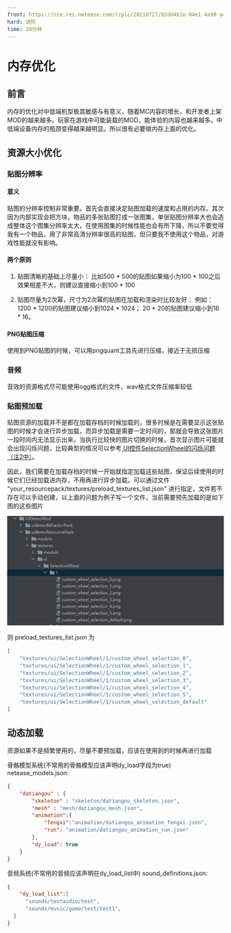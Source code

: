 ```yaml
---
front: https://nie.res.netease.com/r/pic/20210727/82dd4b1e-04e1-4a90-a4c5-1a4d5cec462a.png
hard: 进阶
time: 20分钟
---
```


# 内存优化

## 前言

内存的优化对中低端机型极其敏感与有意义，随着MC内容的增长，和开发者上架MOD的越来越多。玩家在游戏中可能装载的MOD，能体验的内容也越来越多。中低端设备内存的瓶颈变得越来越明显。所以很有必要做内存上面的优化。

## 资源大小优化

### 贴图分辨率

#### 意义

贴图的分辨率控制非常重要。首先会直接决定贴图加载的速度和占用的内存。其次因为内部实现会把方块，物品的多张贴图打成一张图集，单张贴图分辨率大也会造成整体这个图集分辨率太大，在使用图集的时候性能也会有所下降，所以不要觉得我有一个物品，用了非常高清分辨率很高的贴图，但只要我不使用这个物品，对游戏性能就没有影响。

#### 两个原则

1. 贴图清晰的基础上尽量小：
比如500 * 500的贴图如果缩小为100 * 100之后效果相差不大，则建议直接缩小到100 * 100

2. 贴图尽量为2次幂，尺寸为2次幂的贴图在加载和渲染时比较友好：
例如：1200 * 1200的贴图建议缩小到1024 * 1024；
20 * 20的贴图建议缩小到16 * 16。

#### PNG贴图压缩

使用到PNG贴图的时候，可以用pngquant工具先进行压缩，接近于无损压缩

### 音频

音效的资源格式尽可能使用ogg格式的文件，wav格式文件压缩率较低


### 贴图预加载

贴图资源的加载并不是都在加载存档的时候加载的，很多时候是在需要显示这张贴图的时候才会进行异步加载，而异步加载是需要一定时间的，那就会导致这张图片一段时间内无法显示出来，当执行比较快的图片切换的时候，首次显示图片可能就会出现闪烁问题，比较典型的情况可以参考<a href="../../18-界面与交互/30-UI说明文档.html#SelectionWheel" rel="noopenner"> UI控件SelectionWheel的闪烁问题（注2中）</a>。

因此，我们需要在加载存档的时候一开始就指定加载这些贴图，保证后续使用的时候它们已经加载进内存，不用再进行异步加载。可以通过文件 "your_resourcepack/textures/preload_textures_list.json" 进行指定，文件若不存在可以手动创建，以上面的问题为例子写一个文件，当前需要预先加载的是如下图的这些图片

![闪烁问题素材](./images/textureFlickering.png)

则 preload_textures_list.json 为
```json
[
    "textures/ui/SelectionWheel/1/custom_wheel_selection_0",
    "textures/ui/SelectionWheel/1/custom_wheel_selection_1",
    "textures/ui/SelectionWheel/1/custom_wheel_selection_2",
    "textures/ui/SelectionWheel/1/custom_wheel_selection_3",
    "textures/ui/SelectionWheel/1/custom_wheel_selection_4",
    "textures/ui/SelectionWheel/1/custom_wheel_selection_5",
    "textures/ui/SelectionWheel/1/custom_wheel_selection_default"
]
```




## 动态加载

资源如果不是频繁使用的，尽量不要预加载，应该在使用到的时候再进行加载

骨骼模型系统(不常用的骨骼模型应该声明dy_load字段为true)
netease_models.json:
```json
{
    "datiangou" : {
        "skeleton" : "skeleton/datiangou_skeleton.json",
        "mesh" : "mesh/datiangou_mesh.json",
        "animation":{
            "fengxi":"animation/datiangou_animation_fengxi.json",
            "run": "animation/datiangou_animation_run.json"
        },
        "dy_load": true
    }
}
```

音频系统(不常用的音频应该声明在dy_load_list中)
sound_definitions.json:
```json
{
    "dy_load_list":[
      "sounds/testaudio/test",
      "sounds/music/game/test/test1",
  ]
}
```